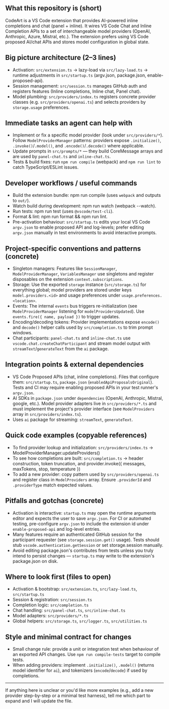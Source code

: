 ## What this repository is (short)

CodeArt is a VS Code extension that provides AI-powered inline completions and chat (panel + inline). It wires VS Code Chat and Inline Completion APIs to a set of interchangeable model providers (OpenAI, Anthropic, Azure, Mistral, etc.). The extension prefers using VS Code proposed AI/chat APIs and stores model configuration in global state.

## Big picture architecture (2–3 lines)

- Activation: `src/extension.ts` → lazy-load via `src/lazy-load.ts` → runtime adjustments in `src/startup.ts` (argv.json, package.json, enable-proposed-api).
- Session management: `src/session.ts` manages GitHub auth and registers features (Inline completions, Inline chat, Panel chat).
- Model plumbing: `src/providers/index.ts` registers concrete provider classes (e.g. `src/providers/openai.ts`) and selects providers by `storage.usage` preferences.

## Immediate tasks an agent can help with

- Implement or fix a specific model provider (look under `src/providers/*`). Follow `ModelProviderManager` patterns: providers expose `.initialize()`, `.invoke()`/`.model()`, and `.encode()`/`.decode()` where applicable.
- Update prompts in `src/prompts/*` — they build CoreMessage arrays and are used by `panel-chat.ts` and `inline-chat.ts`.
- Tests & build fixes: run `npm run compile` (webpack) and `npm run lint` to catch TypeScript/ESLint issues.

## Developer workflows / useful commands

- Build the extension bundle: npm run compile (uses `webpack` and outputs to `out/`).
- Watch build during development: npm run watch (webpack --watch).
- Run tests: npm run test (uses `@vscode/test-cli`).
- Format & lint: npm run format && npm run lint.
- Pre-activation behaviour: `src/startup.ts` edits your local VS Code `argv.json` to enable proposed API and log-levels; prefer editing `argv.json` manually in test environments to avoid interactive prompts.

## Project-specific conventions and patterns (concrete)

- Singleton managers: Features like `SessionManager`, `ModelProviderManager`, `VariablesManager` use singletons and register disposables on the extension `context.subscriptions`.
- Storage: Use the exported `storage` instance (`src/storage.ts`) for everything global; model providers are stored under keys `model.providers.<id>` and usage preferences under `usage.preferences.<location>`.
- Events: The internal `events` bus triggers re-initialization (see `ModelProviderManager` listening for `modelProvidersUpdated`). Use `events.fire({ name, payload })` to trigger updates.
- Encoding/decoding tokens: Provider implementations expose `encode()` and `decode()` helper calls used by `src/completion.ts` to trim prompt windows.
- Chat participants: `panel-chat.ts` and `inline-chat.ts` use `vscode.chat.createChatParticipant` and stream model output with `streamText`/`generateText` from the `ai` package.

## Integration points & external dependencies

- VS Code Proposed APIs (chat, inline completions). Files that configure them: `src/startup.ts`, `package.json` (`enabledApiProposalsOriginal`). Tests and CI may require enabling proposed APIs in your test runner's `argv.json`.
- AI SDKs in `package.json` under `dependencies` (OpenAI, Anthropic, Mistral, google, etc.). Model provider adapters live in `src/providers/*.ts` and must implement the project's provider interface (see `ModelProviders` array in `src/providers/index.ts`).
- Uses `ai` package for streaming: `streamText`, `generateText`.

## Quick code examples (copyable references)

- To find provider lookup and initialization: `src/providers/index.ts` → ModelProviderManager.updateProviders()
- To see how completions are built: `src/completion.ts` → header construction, token truncation, and provider.invoke({ messages, maxTokens, stop, temperature })
- To add a new provider: copy pattern used by `src/providers/openai.ts` and register class in `ModelProviders` array. Ensure `.providerId` and `.providerType` match expected values.

## Pitfalls and gotchas (concrete)

- Activation is interactive: `startup.ts` may open the runtime arguments editor and expects the user to save `argv.json`. For CI or automated testing, pre-configure `argv.json` to include the extension id under `enable-proposed-api` and log-level entries.
- Many features require an authenticated GitHub session for the participant requester (see `storage.session.get()` usage). Tests should stub `vscode.authentication.getSession` or set storage.session manually.
- Avoid editing package.json's contributes from tests unless you truly intend to persist changes — `startup.ts` may write to the extension's package.json on disk.

## Where to look first (files to open)

- Activation & bootstrap: `src/extension.ts`, `src/lazy-load.ts`, `src/startup.ts`
- Session & registration: `src/session.ts`
- Completion logic: `src/completion.ts`
- Chat handling: `src/panel-chat.ts`, `src/inline-chat.ts`
- Model adapters: `src/providers/*.ts`
- Global helpers: `src/storage.ts`, `src/logger.ts`, `src/utilities.ts`

## Style and minimal contract for changes

- Small change rule: provide a unit or integration test when behaviour of an exported API changes. Use `npm run compile-tests` target to compile tests.
- When adding providers: implement `.initialize()`, `.model()` (returns model identifier for `ai`), and tokenizers (`encode`/`decode`) if used by completions.

---

If anything here is unclear or you'd like more examples (e.g., add a new provider step-by-step or a minimal test harness), tell me which part to expand and I will update the file.
